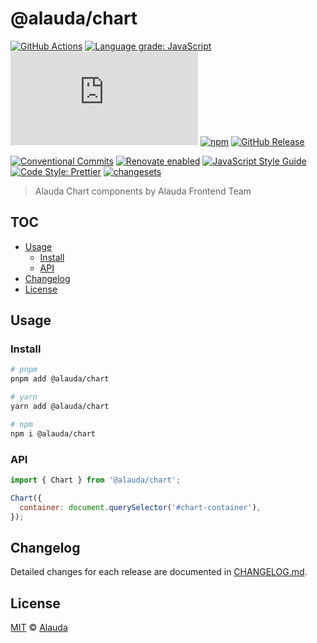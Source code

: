# @alauda/chart

[![GitHub Actions](https://github.com/alauda/alauda-chart/workflows/CI/badge.svg)](https://github.com/alauda/alauda-chart/actions/workflows/ci.yml)
[![Language grade: JavaScript](https://img.shields.io/lgtm/grade/javascript/g/alauda/alauda-chart.svg?logo=lgtm&logoWidth=18)](https://lgtm.com/projects/g/alauda/alauda-chart/context:javascript)
[![type-coverage](https://img.shields.io/badge/dynamic/json.svg?label=type-coverage&prefix=%E2%89%A5&suffix=%&query=$.typeCoverage.atLeast&uri=https%3A%2F%2Fraw.githubusercontent.com%2Falauda%2Falauda-chart%2Fmain%2Fpackage.json)](https://github.com/plantain-00/type-coverage)
[![npm](https://img.shields.io/npm/v/@alauda/chart.svg)](https://www.npmjs.com/package/@alauda/chart)
[![GitHub Release](https://img.shields.io/github/release/alauda/alauda-chart)](https://github.com/alauda/alauda-chart/releases)

[![Conventional Commits](https://img.shields.io/badge/conventional%20commits-1.0.0-yellow.svg)](https://conventionalcommits.org)
[![Renovate enabled](https://img.shields.io/badge/renovate-enabled-brightgreen.svg)](https://renovatebot.com)
[![JavaScript Style Guide](https://img.shields.io/badge/code_style-standard-brightgreen.svg)](https://standardjs.com)
[![Code Style: Prettier](https://img.shields.io/badge/code_style-prettier-ff69b4.svg)](https://github.com/prettier/prettier)
[![changesets](https://img.shields.io/badge/maintained%20with-changesets-176de3.svg)](https://github.com/atlassian/changesets)

> Alauda Chart components by Alauda Frontend Team

## TOC <!-- omit in toc -->

- [Usage](#usage)
  - [Install](#install)
  - [API](#api)
- [Changelog](#changelog)
- [License](#license)

## Usage

### Install

```sh
# pnpm
pnpm add @alauda/chart

# yarn
yarn add @alauda/chart

# npm
npm i @alauda/chart
```

### API

```js
import { Chart } from '@alauda/chart';

Chart({
  container: document.querySelector('#chart-container'),
});
```

## Changelog

Detailed changes for each release are documented in [CHANGELOG.md](./CHANGELOG.md).

## License

[MIT][] © [Alauda][]

[alauda]: https://www.alauda.cn/
[mit]: http://opensource.org/licenses/MIT
